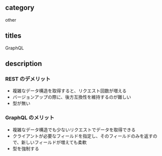 ## category

other

## titles

GraphQL

## description

### REST のデメリット

- 複雑なデータ構造を取得すると、リクエスト回数が増える
- バージョンアップの際に、後方互換性を維持するのが難しい
- 型が無い

### GraphQL のメリット

- 複雑なデータ構造でも少ないリクエストでデータを取得できる
- クライアントが必要なフィールドを指定し、そのフィールドのみを返すので、新しいフィールドが増えても柔軟
- 型を強制する
